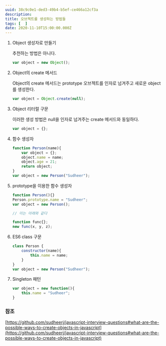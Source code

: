 ```yaml
---
uuid: 38c9c0e1-ded3-49b4-b5ef-ce466a12cf3a
description: 
title: 오브젝트를 생성하는 방법들
tags: [  ]
date: 2020-11-10T15:00:00.000Z
---
```








1. Object 생성자로 만들기
    
    추천하는 방법은 아니다.
    
    ```jsx
    var object = new Object();
    ```
    
2. Object의 create 메서드
    
    Object의 create 메서드는 prototype 오브젝트를 인자로 넘겨주고 새로운 object를 생성한다.
    
    ```jsx
    var object = Object.create(null);
    ```
    
3. Object 리터럴 구문
    
    이러한 생성 방법은 null을 인자로 넘겨주는 create 메서드와 동일하다.
    
    ```jsx
    var object = {};
    ```
    
4. 함수 생성자
    
    ```jsx
    function Person(name){
    	var object = {};
    	object.name = name;
    	object.age = 21;
    	return object;
    }
    var object = new Person("Sudheer");
    ```
    
5. prototype을 이용한 함수 생성자
    
    ```jsx
    function Person(){}
    Person.prototype.name = "Sudheer";
    var object = new Person();
    
    // 이는 아래와 같다
    
    function func{};
    new func(x, y, z);
    ```
    
6. ES6 class 구문
    
    ```jsx
    class Person {
    	constructor(name){
    		this.name = name;
    	}
    }
    var object = new Person("Sudheer");
    ```
    
7. Singleton 패턴
    
    ```jsx
    var object = new function(){
    	this.name = "Sudheer";
    }
    ```
    

### 참조

[https://github.com/sudheerj/javascript-interview-questions#what-are-the-possible-ways-to-create-objects-in-javascript](https://github.com/sudheerj/javascript-interview-questions#what-are-the-possible-ways-to-create-objects-in-javascript)
